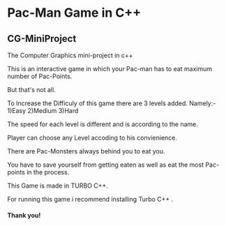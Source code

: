 # Pac-Man Game in C++

## CG-MiniProject


The Computer Graphics mini-project in c++

This is an interactive game in which your Pac-man has to eat maximum number of Pac-Points.

But that's not all.

To Increase the Difficuly of this game there are 3 levels added. Namely:-
      1)Easy
      2)Medium
      3)Hard
      
      
The speed for each level is different and is according to the name.

Player can choose any Level accoding to his convienience.


There are Pac-Monsters always behind you to eat you.


You have to save yourself from getting eaten as well as eat the most Pac-points in the process.


This Game is made in TURBO C++.

For running this game i recommend installing Turbo C++ .

#### Thank you!
